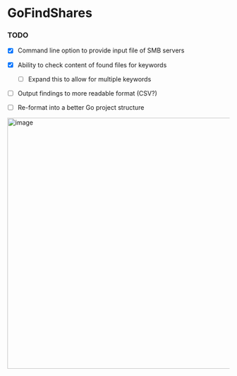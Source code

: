 # GoFindShares

### TODO
- [x] Command line option to provide input file of SMB servers
- [x] Ability to check content of found files for keywords
  - [ ] Expand this to allow for multiple keywords
- [ ] Output findings to more readable format (CSV?)
- [ ] Re-format into a better Go project structure


<img width="567" alt="image" src="https://github.com/imflikk/GoFindShares/assets/58894272/67814816-561d-400b-9907-5c4973cb73a0">

